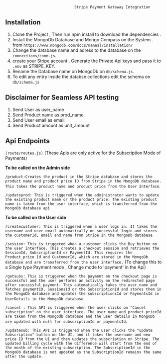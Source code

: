                                    Stripe Payment Gateway Integration 
## Installation 

1) Clone the Project , Then run npm install to download the dependencies .
2) Install the MongoDb Database and Mongo Compass on the System . 
from `https://www.mongodb.com/docs/manual/installation/`
3) Change the database name and adress to the database on the `connections/conn.js`.
4) create your Stripe account , Generate the Private Api keys and pass it to `.env` as STRIPE_KEY.
5) Rename the Database name on MongoDb on `db/schema.js`.
6) To edit any entry inside the databse collections edit the schema on `db/schema.js`


## Disclaimer for Seamless API testing
1) Send User as user_name
2) Send Product name as prod_name
3) Send User email as email
4) Send Product amount as unit_amount
                      
## Api Endpoints 

`(route/routes.js)`
(These Apis are only active for the Subscription Mode of Payments)

   **To be called on the Admin side**


`/product:Creates the product in the Stripe database and stores the product name and product price ID from Stripe in the MongoDb database. This takes the product name and product price from the User Interface`.

`/updateprod: This is triggered when the administrator wants to update the existing product name or the product price. The existing product name is taken from the user interface, which is transferred from the MongoDb database api`

   **To be called on the User side**

   
`/createcustomer: This is triggered when a user logs in. It takes the username and user email automatically on successful login and stores the customerId, email and name from Stripe in the MongoDb database`

`/session: This is triggered when a customer clicks the Buy button on the user interface. This creates a checkout session and retrieves the SessionId, SubscriptionId or PaymentId. This requires the Product_price Id and CustomerId, which are stored in the MongoDb database and are transferred from the user interface.`
(To change this to a Single type Payment mode , Change mode to 'payment' in the Api)

`/getsubs: This is triggered when the payment on the checkout page is successful and the user performs an activity on the redirected page after successful payment. This automatically takes the user_name and fetches paymentID, SessionsId or the SubscriptionId and stores them in the MongoDb database and updates the subscriptionsId or PaymentsId in UserDetails in the MongoDb database`.

`/cancel : This API is triggered when the user clicks on "Cancel subscription" on the user interface. The user name and product priceId are taken from the Mongodb database and the user details in MongoDb are updated with null for subscriptionId or paymentsId`.

`/updatesub: This API is triggered when the user clicks the "update Subscription" button on the UI, and it takes the username and new price ID from the UI and then updates the subscription on Stripe. The updated billing cycle with the difference will start from the end of the month of the existing subscription. The SubscriptionId in the MongoDb database is not updated as the SubscriptionId remains the same after the update.`
